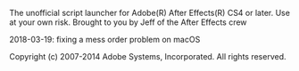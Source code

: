 The unofficial script launcher for Adobe(R) After Effects(R) 
CS4 or later. Use at your own risk. Brought to you by Jeff 
of the After Effects crew

2018-03-19:
fixing a mess order problem on macOS

Copyright (c) 2007-2014 Adobe Systems, Incorporated. All rights reserved.
